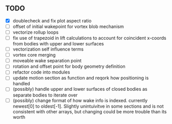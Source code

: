 ## TODO

- [x] doublecheck and fix plot aspect ratio
- [ ] offset of initial wakepoint for vortex blob mechanism
- [ ] vectorize rollup loops
- [ ] fix use of trapezoid in lift calculations to account for coincident x-coords from bodies with upper and lower surfaces
- [ ] vectorization self influence terms
- [ ] vortex core merging
- [ ] moveable wake separation point
- [ ] rotation and offset point for body geometry definition
- [ ] refactor code into modules
- [ ] update motion section as function and reqork how positioning is handled
- [ ] (possibly) handle upper and lower surfaces of closed bodies as separate bodies to iterate over
- [ ] (possibly) change format of how wake info is indexed. currently newest[0] to oldest[-1]. Slightly unintuivitve in some sections and is not consistent with other arrays, but changing could be more trouble than its worth
